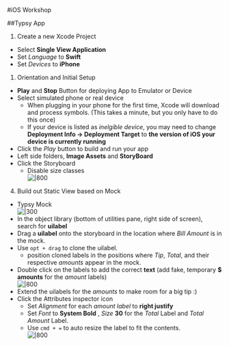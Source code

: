 #iOS Workshop

##Typsy App
1.  Create a new Xcode Project
  * Select **Single View Application**
  * Set *Language* to **Swift**
  * Set *Devices* to **iPhone**

1.  Orientation and Initial Setup
  * **Play** and **Stop** Button for deploying App to Emulator or Device
  * Select simulated phone or real device
     * When plugging in your phone for the first time, Xcode will download and process symbols. (This takes a minute, but you only have to do this once)
     * If your device is listed as *inelgible device*, you may need to change **Deployment Info -> Deployment Target** to **the version of iOS your device is currently running**
  * Click the *Play* button to build and run your app
  * Left side folders, **Image Assets** and **StoryBoard**
  * Click the Storyboard
     * Disable size classes  
![|800](http://i.imgur.com/zjqYSUT.gif)

4. Build out Static View based on Mock
  * Typsy Mock  
![|300](http://i.imgur.com/VLZWM0d.png)  
  * In the object library (bottom of utilities pane, right side of screen), search for **uilabel** 
  * Drag a **uilabel** onto the storyboard in the location where *Bill Amount* is in the mock.
  * Use ``opt + drag`` to clone the uilabel.
     * position cloned labels in the positions where *Tip*, *Total*, and their respective *amounts* appear in the mock.
  * Double click on the labels to add the correct **text** (add fake, temporary **$ amounts** for the *amount* labels)  
![|800](http://i.imgur.com/s5WgRWi.gif)  
  * Extend the uilabels for the *amounts* to make room for a big tip :) 
  * Click the Attributes inspector icon
     * Set *Alignment* for each *amount label* to **right justify**   
     * Set *Font* to **System Bold**	, *Size* **30** for the *Total* Label and *Total Amount* Label.
     * Use ``cmd + =`` to auto resize the label to fit the contents.  
![|800](http://i.imgur.com/U8NKdXY.gif) 

